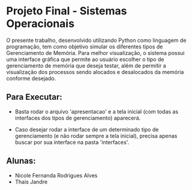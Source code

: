 # Projeto Final - Sistemas Operacionais  

O presente trabalho, desenvolvido utilizando Python como linguagem de programação, tem como objetivo simular os diferentes tipos de Gerenciamento de Memória. Para melhor visualização, o sistema possui uma interface gráfica que permite ao usuário escolher o tipo de gerenciamento de memória que deseja testar, além de permitir a visualização dos processos sendo alocados e desalocados da memória conforme desejado.

## Para Executar:
- Basta rodar o arquivo 'apresentacao' e a tela inicial (com todas as interfaces dos tipos de gerenciamento) aparecerá.

- Caso desejar rodar a interface de um determinado tipo de gerenciamento (e não rodar sempre a tela inicial), precisa apenas buscar por sua interface na pasta 'interfaces'.

## Alunas:
- Nicole Fernanda Rodrigues Alves
- Thais Jandre
